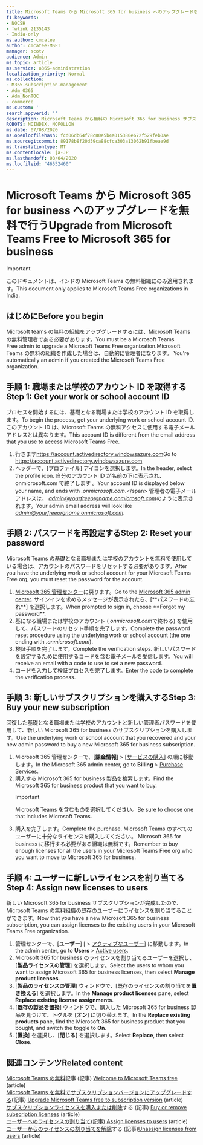 ```yaml
---
title: Microsoft Teams から Microsoft 365 for business へのアップグレードを無料で行う
f1.keywords:
- NOCSH
- fwlink 2135143
- India-only
ms.author: cmcatee
author: cmcatee-MSFT
manager: scotv
audience: Admin
ms.topic: article
ms.service: o365-administration
localization_priority: Normal
ms.collection:
- M365-subscription-management
- Adm_O365
- Adm_NonTOC
- commerce
ms.custom: ''
search.appverid: ''
description: Microsoft Teams から無料の Microsoft 365 for business サブスクリプションへのアップグレード方法について説明します。
ROBOTS: NOINDEX, NOFOLLOW
ms.date: 07/08/2020
ms.openlocfilehash: fcd06db64f78c80e5b4a015380e672f529feb0ae
ms.sourcegitcommit: 89178b8f20d59ca88cfca303a13062b91fbeae9d
ms.translationtype: MT
ms.contentlocale: ja-JP
ms.lasthandoff: 08/04/2020
ms.locfileid: "46552460"
---
```

# <a name="upgrade-from-microsoft-teams-free-to-microsoft-365-for-business"></a><span data-ttu-id="7cefe-103">Microsoft Teams から Microsoft 365 for business へのアップグレードを無料で行う</span><span class="sxs-lookup"><span data-stu-id="7cefe-103">Upgrade from Microsoft Teams Free to Microsoft 365 for business</span></span>

> [!IMPORTANT]
> <span data-ttu-id="7cefe-104">このドキュメントは、インドの Microsoft Teams の無料組織にのみ適用されます。</span><span class="sxs-lookup"><span data-stu-id="7cefe-104">This document only applies to Microsoft Teams Free organizations in India.</span></span>

## <a name="before-you-begin"></a><span data-ttu-id="7cefe-105">はじめに</span><span class="sxs-lookup"><span data-stu-id="7cefe-105">Before you begin</span></span>

<span data-ttu-id="7cefe-106">Microsoft teams の無料の組織をアップグレードするには、Microsoft Teams の無料管理者である必要があります。</span><span class="sxs-lookup"><span data-stu-id="7cefe-106">You must be a Microsoft Teams Free admin to upgrade a Microsoft Teams Free organization.</span></span><span data-ttu-id="7cefe-107">Microsoft Teams の無料の組織を作成した場合は、自動的に管理者になります。</span><span class="sxs-lookup"><span data-stu-id="7cefe-107"> You're automatically an admin if you created the Microsoft Teams Free organization.</span></span>

## <a name="step-1-get-your-work-or-school-account-id"></a><span data-ttu-id="7cefe-108">手順 1: 職場または学校のアカウント ID を取得する</span><span class="sxs-lookup"><span data-stu-id="7cefe-108">Step 1: Get your work or school account ID</span></span>

<span data-ttu-id="7cefe-109">プロセスを開始するには、基礎となる職場または学校のアカウント ID を取得します。</span><span class="sxs-lookup"><span data-stu-id="7cefe-109">To begin the process, get your underlying work or school account ID.</span></span> <span data-ttu-id="7cefe-110">このアカウント ID は、Microsoft Teams の無料アクセスに使用する電子メールアドレスとは異なります。</span><span class="sxs-lookup"><span data-stu-id="7cefe-110">This account ID is different from the email address that you use to access Microsoft Teams Free.</span></span>

1. <span data-ttu-id="7cefe-111">行きます<a href="https://go.microsoft.com/fwlink/p/?linkid=2134797" target="_blank">https://account.activedirectory.windowsazure.com</a></span><span class="sxs-lookup"><span data-stu-id="7cefe-111">Go to <a href="https://go.microsoft.com/fwlink/p/?linkid=2134797" target="_blank">https://account.activedirectory.windowsazure.com</a></span></span>
2. <span data-ttu-id="7cefe-112">ヘッダーで、[プロファイル] アイコンを選択します。</span><span class="sxs-lookup"><span data-stu-id="7cefe-112">In the header, select the profile icon.</span></span> <span data-ttu-id="7cefe-113">自分のアカウント ID が名前の下に表示され、onmicrosoft.com で終了します *。*</span><span class="sxs-lookup"><span data-stu-id="7cefe-113">Your account ID is displayed below your name, and ends with *.onmicrosoft.com*.\</span></span>
    <span data-ttu-id="7cefe-114">管理者の電子メールアドレスは、 *admin@yourfreeorgname.onmicrosoft.com*のように表示されます。</span><span class="sxs-lookup"><span data-stu-id="7cefe-114">Your admin email address will look like *admin@yourfreeorgname.onmicrosoft.com*.</span></span>

## <a name="step-2-reset-your-password"></a><span data-ttu-id="7cefe-115">手順 2: パスワードを再設定する</span><span class="sxs-lookup"><span data-stu-id="7cefe-115">Step 2: Reset your password</span></span>

<span data-ttu-id="7cefe-116">Microsoft Teams の基礎となる職場または学校のアカウントを無料で使用している場合は、アカウントのパスワードをリセットする必要があります。</span><span class="sxs-lookup"><span data-stu-id="7cefe-116">After you have the underlying work or school account for your Microsoft Teams Free org, you must reset the password for the account.</span></span>

1. <span data-ttu-id="7cefe-117">
            <a href="https://go.microsoft.com/fwlink/p/?linkid=2024339" target="_blank">Microsoft 365 管理センター</a>に戻ります。</span><span class="sxs-lookup"><span data-stu-id="7cefe-117">Go to the <a href="https://go.microsoft.com/fwlink/p/?linkid=2024339" target="_blank">Microsoft 365 admin center</a>.</span></span> <span data-ttu-id="7cefe-118">サインインを求めるメッセージが表示されたら、[**パスワードの忘れ**] を選択します。</span><span class="sxs-lookup"><span data-stu-id="7cefe-118">When prompted to sign in, choose **Forgot my password**.</span></span>
2. <span data-ttu-id="7cefe-119">基になる職場または学校のアカウント ( *onmicrosoft.com*で終わる) を使用して、パスワードのリセット手順を完了します。</span><span class="sxs-lookup"><span data-stu-id="7cefe-119">Complete the password reset procedure using the underlying work or school account (the one ending with *.onmicrosoft.com*).</span></span>
3. <span data-ttu-id="7cefe-120">検証手順を完了します。</span><span class="sxs-lookup"><span data-stu-id="7cefe-120">Complete the verification steps.</span></span> <span data-ttu-id="7cefe-121">新しいパスワードを設定するために使用するコードを含む電子メールを受信します。</span><span class="sxs-lookup"><span data-stu-id="7cefe-121">You will receive an email with a code to use to set a new password.</span></span>
4. <span data-ttu-id="7cefe-122">コードを入力して検証プロセスを完了します。</span><span class="sxs-lookup"><span data-stu-id="7cefe-122">Enter the code to complete the verification process.</span></span>

## <a name="step-3-buy-your-new-subscription"></a><span data-ttu-id="7cefe-123">手順 3: 新しいサブスクリプションを購入する</span><span class="sxs-lookup"><span data-stu-id="7cefe-123">Step 3: Buy your new subscription</span></span>

<span data-ttu-id="7cefe-124">回復した基礎となる職場または学校のアカウントと新しい管理者パスワードを使用して、新しい Microsoft 365 for business のサブスクリプションを購入します。</span><span class="sxs-lookup"><span data-stu-id="7cefe-124">Use the underlying work or school account that you recovered and your new admin password to buy a new Microsoft 365 for business subscription.</span></span>

1. <span data-ttu-id="7cefe-125">Microsoft 365 管理センターで、[**課金情報**] > [<a href="https://go.microsoft.com/fwlink/p/?linkid=868433" target="_blank">サービスの購入</a>] の順に移動します。</span><span class="sxs-lookup"><span data-stu-id="7cefe-125">In the Microsoft 365 admin center, go to **Billing** > <a href="https://go.microsoft.com/fwlink/p/?linkid=868433" target="_blank">Purchase Services</a>.</span></span>
2. <span data-ttu-id="7cefe-126">購入する Microsoft 365 for business 製品を検索します。</span><span class="sxs-lookup"><span data-stu-id="7cefe-126">Find the Microsoft 365 for business product that you want to buy.</span></span>
    > [!IMPORTANT]
    > <span data-ttu-id="7cefe-127">Microsoft Teams を含むものを選択してください。</span><span class="sxs-lookup"><span data-stu-id="7cefe-127">Be sure to choose one that includes Microsoft Teams.</span></span>
3. <span data-ttu-id="7cefe-128">購入を完了します。</span><span class="sxs-lookup"><span data-stu-id="7cefe-128">Complete the purchase.</span></span> <span data-ttu-id="7cefe-129">Microsoft Teams のすべてのユーザーに十分なライセンスを購入してください。 Microsoft 365 for business に移行する必要がある組織は無料です。</span><span class="sxs-lookup"><span data-stu-id="7cefe-129">Remember to buy enough licenses for all the users in your Microsoft Teams Free org who you want to move to Microsoft 365 for business.</span></span>

## <a name="step-4-assign-new-licenses-to-users"></a><span data-ttu-id="7cefe-130">手順 4: ユーザーに新しいライセンスを割り当てる</span><span class="sxs-lookup"><span data-stu-id="7cefe-130">Step 4: Assign new licenses to users</span></span>

<span data-ttu-id="7cefe-131">新しい Microsoft 365 for business サブスクリプションが完成したので、Microsoft Teams の無料組織の既存のユーザーにライセンスを割り当てることができます。</span><span class="sxs-lookup"><span data-stu-id="7cefe-131">Now that you have a new Microsoft 365 for business subscription, you can assign licenses to the existing users in your Microsoft Teams Free organization.</span></span>

1. <span data-ttu-id="7cefe-132">管理センターで、[**ユーザー**] [  >  <a href="https://go.microsoft.com/fwlink/p/?linkid=834822" target="_blank">アクティブなユーザー</a>] に移動します。</span><span class="sxs-lookup"><span data-stu-id="7cefe-132">In the admin center, go to **Users** > <a href="https://go.microsoft.com/fwlink/p/?linkid=834822" target="_blank">Active users</a>.</span></span>
2. <span data-ttu-id="7cefe-133">Microsoft 365 for business のライセンスを割り当てるユーザーを選択し、[**製品ライセンスの管理**] を選択します。</span><span class="sxs-lookup"><span data-stu-id="7cefe-133">Select the users to whom you want to assign Microsoft 365 for business licenses, then select **Manage product licenses**.</span></span>
3. <span data-ttu-id="7cefe-134">[**製品のライセンスの管理**] ウィンドウで、[既存のライセンスの割り当てを**置き換える**] を選択します。</span><span class="sxs-lookup"><span data-stu-id="7cefe-134">In the **Manage product licenses** pane, select **Replace existing license assignments**.</span></span>
4. <span data-ttu-id="7cefe-135">[**既存の製品を置換**] ウィンドウで、購入した Microsoft 365 for business 製品を見つけて、トグルを **[オン**] に切り替えます。</span><span class="sxs-lookup"><span data-stu-id="7cefe-135">In the **Replace existing products** pane, find the Microsoft 365 for business product that you bought, and switch the toggle to **On**.</span></span>
5. <span data-ttu-id="7cefe-136">[**置換**] を選択し、[**閉じる**] を選択します。</span><span class="sxs-lookup"><span data-stu-id="7cefe-136">Select **Replace**, then select **Close**.</span></span>

## <a name="related-content"></a><span data-ttu-id="7cefe-137">関連コンテンツ</span><span class="sxs-lookup"><span data-stu-id="7cefe-137">Related content</span></span>

<span data-ttu-id="7cefe-138">[Microsoft Teams の無料](https://support.microsoft.com/office/6d79a648-6913-4696-9237-ed13de64ae3c)記事 (記事) </span><span class="sxs-lookup"><span data-stu-id="7cefe-138">[Welcome to Microsoft Teams free](https://support.microsoft.com/office/6d79a648-6913-4696-9237-ed13de64ae3c) (article)</span></span>\
<span data-ttu-id="7cefe-139">[Microsoft Teams を無料でサブスクリプションバージョンにアップグレードする](https://docs.microsoft.com/microsoftteams/upgrade-freemium)(記事) </span><span class="sxs-lookup"><span data-stu-id="7cefe-139">[Upgrade Microsoft Teams free to subscription version](https://docs.microsoft.com/microsoftteams/upgrade-freemium) (article)</span></span>\
<span data-ttu-id="7cefe-140">[サブスクリプションライセンスを購入または削除](../licenses/buy-licenses.md)する (記事) </span><span class="sxs-lookup"><span data-stu-id="7cefe-140">[Buy or remove subscription licenses](../licenses/buy-licenses.md) (article)</span></span>\
<span data-ttu-id="7cefe-141">[ユーザーへのライセンスの割り当て](../../admin/manage/assign-licenses-to-users.md)(記事) </span><span class="sxs-lookup"><span data-stu-id="7cefe-141">[Assign licenses to users](../../admin/manage/assign-licenses-to-users.md) (article)</span></span>\
<span data-ttu-id="7cefe-142">[ユーザーからのライセンスの割り当てを解除](../../admin/manage/remove-licenses-from-users.md)する (記事)</span><span class="sxs-lookup"><span data-stu-id="7cefe-142">[Unassign licenses from users](../../admin/manage/remove-licenses-from-users.md) (article)</span></span>